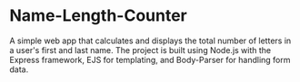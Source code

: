 # Name-Length-Counter
A simple web app that calculates and displays the total number of letters in a user's first and last name. The project is built using Node.js with the Express framework, EJS for templating, and Body-Parser for handling form data.
